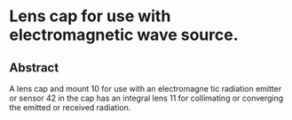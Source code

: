# Lens cap for use with electromagnetic wave source.

## Abstract
A lens cap and mount 10 for use with an electromagne tic radiation emitter or sensor 42 in the cap has an integral lens 11 for collimating or converging the emitted or received radiation.